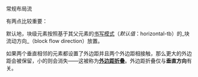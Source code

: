 常规布局流

有两点比较重要：

默认地，块级元素按照基于其父元素的[书写模式](https://developer.mozilla.org/zh-CN/docs/Web/CSS/writing-mode)（_默认值_：horizontal-tb）的_块流动方向_（block flow direction）放置。

如果两个垂直相邻的元素都设置了外边距并且两个外边距相接触，那么更大的外边距会被保留，小的则会消失——这被称为[**外边距折叠**](https://developer.mozilla.org/zh-CN/docs/Web/CSS/CSS_box_model/Mastering_margin_collapsing)。外边距折叠仅与**垂直方向**有关。

